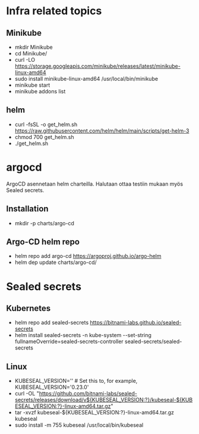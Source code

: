 # Infra related topics
## Minikube
- mkdir Minikube
- cd Minikube/
- curl -LO https://storage.googleapis.com/minikube/releases/latest/minikube-linux-amd64
- sudo install minikube-linux-amd64 /usr/local/bin/minikube
- minikube start
- minikube addons list

## helm
- curl -fsSL -o get_helm.sh https://raw.githubusercontent.com/helm/helm/main/scripts/get-helm-3
- chmod 700 get_helm.sh
- ./get_helm.sh

# argocd
ArgoCD asennetaan helm charteilla. Halutaan ottaa testiin mukaan myös Sealed secrets.

## Installation
- mkdir -p charts/argo-cd

## Argo-CD helm repo
- helm repo add argo-cd https://argoproj.github.io/argo-helm
- helm dep update charts/argo-cd/


# Sealed secrets
## Kubernetes
- helm repo add sealed-secrets https://bitnami-labs.github.io/sealed-secrets
- helm install sealed-secrets -n kube-system --set-string fullnameOverride=sealed-secrets-controller sealed-secrets/sealed-secrets

## Linux
- KUBESEAL_VERSION='' # Set this to, for example, KUBESEAL_VERSION='0.23.0'
- curl -OL "https://github.com/bitnami-labs/sealed-secrets/releases/download/v${KUBESEAL_VERSION:?}/kubeseal-${KUBESEAL_VERSION:?}-linux-amd64.tar.gz"
- tar -xvzf kubeseal-${KUBESEAL_VERSION:?}-linux-amd64.tar.gz kubeseal
- sudo install -m 755 kubeseal /usr/local/bin/kubeseal